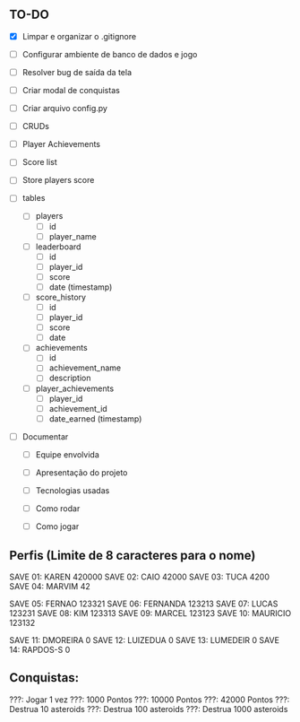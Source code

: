 ## TO-DO
- [x] Limpar e organizar o .gitignore
- [ ] Configurar ambiente de banco de dados e jogo
- [ ] Resolver bug de saída da tela
- [ ] Criar modal de conquistas
- [ ] Criar arquivo config.py
- [ ] CRUDs
- [ ] Player Achievements
- [ ] Score list
- [ ] Store players score

- [ ] tables
  - [ ] players
    - [ ] id
    - [ ] player_name
  - [ ] leaderboard
    - [ ] id
    - [ ] player_id
    - [ ] score
    - [ ] date (timestamp)
  - [ ] score_history
    - [ ] id
    - [ ] player_id
    - [ ] score
    - [ ] date
  - [ ] achievements 
    - [ ] id
    - [ ] achievement_name
    - [ ] description
  - [ ] player_achievements
    - [ ] player_id
    - [ ] achievement_id
    - [ ] date_earned (timestamp)

- [ ] Documentar
  - [ ] Equipe envolvida
  - [ ] Apresentação do projeto
  - [ ] Tecnologias usadas
  - [ ] Como rodar
  - [ ] Como jogar


## Perfis (Limite de 8 caracteres para o nome)
SAVE 01: KAREN    420000
SAVE 02: CAIO     42000
SAVE 03: TUCA     4200
SAVE 04: MARVIM   42

SAVE 05: FERNAO   123321
SAVE 06: FERNANDA 123213
SAVE 07: LUCAS    123231
SAVE 08: KIM      123313
SAVE 09: MARCEL   123123
SAVE 10: MAURICIO 123132

SAVE 11: DMOREIRA 0
SAVE 12: LUIZEDUA 0
SAVE 13: LUMEDEIR 0
SAVE 14: RAPDOS-S 0

## Conquistas:
???: Jogar 1 vez
???: 1000 Pontos
???: 10000 Pontos
???: 42000 Pontos
???: Destrua 10 asteroids
???: Destrua 100 asteroids
???: Destrua 1000 asteroids
